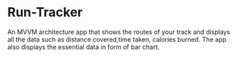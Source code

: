 # Run-Tracker
An MVVM architecture app that shows the routes of your track and displays all the data such as distance covered,time taken, calories burned. The app also displays the essential data in form of bar chart.
